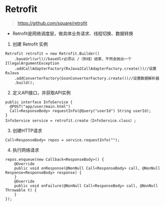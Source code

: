 # Retrofit
> https://github.com/square/retrofit

* Retrofit是网络调度层，做具体业务请求、线程切换、数据转换

1. 创建 Retrofit 实例

```
Retrofit retrofit = new Retrofit.Builder()
    .baseUrl(url)//baseUlr必须以 /（斜线）结束，不然会抛出一个IllegalArgumentException
    .addCallAdapterFactory(RxJava2CallAdapterFactory.create())//设置RxJava
    .addConverterFactory(GsonConverterFactory.create())//设置数据解析器
    .build();
```

2. 定义API接口，并获取API实例

```
public interface InfoService {
  @POST("app/user/main.html")
  Call<ResponseBody> requestInfo(@Query("userId") String userId);
}
InfoService service = retrofit.create（InfoService.class）;
```

3. 创建HTTP请求

```
Call<ResponseBody> repos = service.requestInfo("");
```

4. 执行网络请求

```
repos.enqueue(new Callback<ResponseBody>() {
    @Override
    public void onResponse(@NonNull Call<ResponseBody> call, @NonNull Response<ResponseBody> response) {
    }
    @Override
    public void onFailure(@NonNull Call<ResponseBody> call, @NonNull Throwable t) {
    }
});
```
